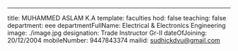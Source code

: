 ---
title: MUHAMMED ASLAM K.A
template: faculties
hod: false
teaching: false
department: eee
departmentFullName: Electrical & Electronics Engineering
image: ./image.jpg
designation: Trade Instructor Gr-II
dateOfJoining: 20/12/2004
mobileNumber: 9447843374
mailid: sudhickdvu@gmail.com
